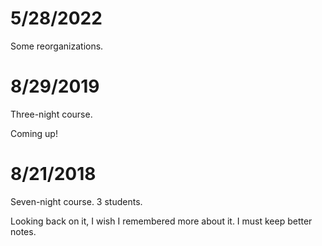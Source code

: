 # 5/28/2022

Some reorganizations.

# 8/29/2019

Three-night course. 

Coming up!

# 8/21/2018

Seven-night course. 3 students.

Looking back on it, I wish I remembered more about it. I must keep better notes.